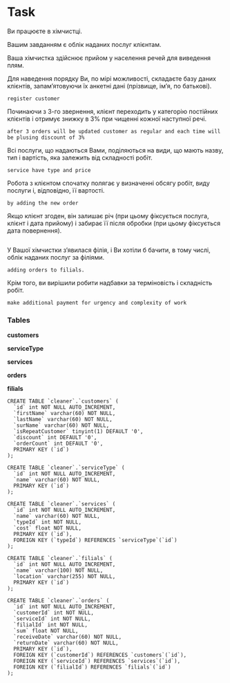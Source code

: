# Task
Ви працюєте в хімчистці. 

Вашим завданням є облік наданих послуг клієнтам.

Ваша хімчистка здійснює прийом у населення речей для виведення плям. 

Для наведення порядку Ви, по мірі можливості, складаєте базу даних клієнтів, запамʼятовуючи їх анкетні дані (прізвище, імʼя, по батькові). 
```
register customer
```

Починаючи з 3-го звернення, клієнт переходить у категорію постійних клієнтів і отримує знижку в 3% при чищенні кожної наступної речі. 
```
after 3 orders will be updated customer as regular and each time will be plusing discount of 3%
```

Всі послуги, що надаються Вами, поділяються на види, що мають назву, тип і вартість, яка залежить від складності робіт. 
```
service have type and price
```

Робота з клієнтом спочатку полягає у визначенні обсягу робіт, виду послуги і, відповідно, її вартості. 
```
by adding the new order 
```

Якщо клієнт згоден, він залишає річ (при цьому фіксується послуга, клієнт і дата прийому) і забирає її після обробки (при цьому фіксується дата повернення).
```

```

У Вашої хімчистки зʼявилася філія, і Ви хотіли б бачити, в тому числі, облік наданих послуг за філіями. 
```
adding orders to filials.
```

Крім того, ви вирішили робити надбавки за терміновість і складність робіт.
```
make additional payment for urgency and complexity of work
```

### Tables
**customers**

**serviceType**

**services**

**orders**

**filials**
```
CREATE TABLE `cleaner`.`customers` (
  `id` int NOT NULL AUTO_INCREMENT,
  `firstName` varchar(60) NOT NULL,
  `lastName` varchar(60) NOT NULL,
  `surName` varchar(60) NOT NULL,
  `isRepeatCustomer` tinyint(1) DEFAULT '0',
  `discount` int DEFAULT '0',
  `orderCount` int DEFAULT '0',
  PRIMARY KEY (`id`)
);
```

```
CREATE TABLE `cleaner`.`serviceType` (
  `id` int NOT NULL AUTO_INCREMENT,
  `name` varchar(60) NOT NULL,
  PRIMARY KEY (`id`)
);
```

```
CREATE TABLE `cleaner`.`services` (
  `id` int NOT NULL AUTO_INCREMENT,
  `name` varchar(60) NOT NULL,
  `typeId` int NOT NULL,
  `cost` float NOT NULL,
  PRIMARY KEY (`id`),
  FOREIGN KEY (`typeId`) REFERENCES `serviceType`(`id`)
);
```

```
CREATE TABLE `cleaner`.`filials` (
  `id` int NOT NULL AUTO_INCREMENT,
  `name` varchar(100) NOT NULL,
  `location` varchar(255) NOT NULL,
  PRIMARY KEY (`id`)
);
```

```
CREATE TABLE `cleaner`.`orders` (
  `id` int NOT NULL AUTO_INCREMENT,
  `customerId` int NOT NULL,
  `serviceId` int NOT NULL,
  `filialId` int NOT NULL,
  `sum` float NOT NULL,
  `receiveDate` varchar(60) NOT NULL,
  `returnDate` varchar(60) NOT NULL,
  PRIMARY KEY (`id`),
  FOREIGN KEY (`customerId`) REFERENCES `customers`(`id`),
  FOREIGN KEY (`serviceId`) REFERENCES `services`(`id`),
  FOREIGN KEY (`filialId`) REFERENCES `filials`(`id`)
);
```